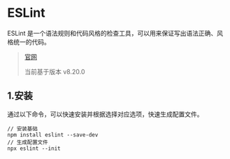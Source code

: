# ESLint

ESLint 是一个语法规则和代码风格的检查工具，可以用来保证写出语法正确、风格统一的代码。

> [官网](https://eslint.org/)
>
> 当前基于版本 v8.20.0

## 1.安装

通过以下命令，可以快速安装并根据选择对应选项，快速生成配置文件。

```shell
// 安装基础
npm install eslint --save-dev
// 生成配置文件
npx eslint --init
```
